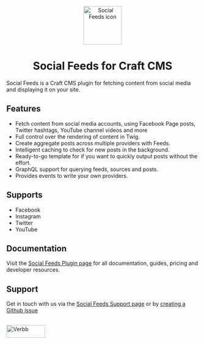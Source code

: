 <p align="center"><img src="https://verbb.imgix.net/plugins/social-feeds/social-feeds-icon.svg" width="100" height="100" alt="Social Feeds icon"></p>
<h1 align="center">Social Feeds for Craft CMS</h1>

Social Feeds is a Craft CMS plugin for fetching content from social media and displaying it on your site.

## Features
- Fetch content from social media accounts, using Facebook Page posts, Twitter hashtags, YouTube channel videos and more
- Full control over the rendering of content in Twig.
- Create aggregate posts across multiple providers with Feeds.
- Intelligent caching to check for new posts in the background.
- Ready-to-go template for if you want to quickly output posts without the effort.
- GraphQL support for querying feeds, sources and posts.
- Provides events to write your own providers.

## Supports
- Facebook
- Instagram
- Twitter
- YouTube

## Documentation
Visit the [Social Feeds Plugin page](https://verbb.io/craft-plugins/social-feeds) for all documentation, guides, pricing and developer resources.

## Support
Get in touch with us via the [Social Feeds Support page](https://verbb.io/craft-plugins/social-feeds/support) or by [creating a Github issue](https://github.com/verbb/social-feeds/issues)

<h2></h2>

<a href="https://verbb.io" target="_blank">
    <img width="101" height="33" src="https://verbb.io/assets/img/verbb-pill.svg" alt="Verbb">
</a>
